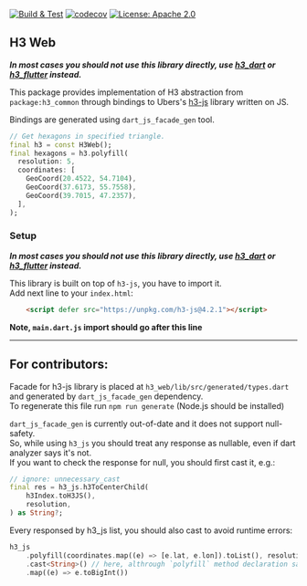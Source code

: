 <p>
<a href="https://github.com/festelo/h3_dart/actions"><img src="https://github.com/festelo/h3_dart/actions/workflows/tests.yml/badge.svg" alt="Build & Test"></a>
<a href="https://codecov.io/gh/festelo/h3_dart"><img src="https://codecov.io/gh/festelo/h3_dart/branch/master/graph/badge.svg" alt="codecov"></a>
<a href="https://opensource.org/licenses/Apache-2.0"><img src="https://img.shields.io/badge/License-Apache_2.0-blue.svg" alt="License: Apache 2.0"></a>
</p>

## H3 Web

***In most cases you should not use this library directly, use [h3_dart](https://pub.dev/packages/h3_dart/) or [h3_flutter](https://pub.dev/packages/h3_flutter/) instead.***  

This package provides implementation of H3 abstraction from `package:h3_common` through bindings to Ubers's [h3-js](https://github.com/uber/h3-js) library written on JS.

Bindings are generated using `dart_js_facade_gen` tool.

```dart
// Get hexagons in specified triangle.
final h3 = const H3Web();
final hexagons = h3.polyfill(
  resolution: 5,
  coordinates: [
    GeoCoord(20.4522, 54.7104),
    GeoCoord(37.6173, 55.7558),
    GeoCoord(39.7015, 47.2357),
  ],
);
```  

### Setup

***In most cases you should not use this library directly, use [h3_dart](https://pub.dev/packages/h3_dart/) or [h3_flutter](https://pub.dev/packages/h3_flutter/) instead.***  

This library is built on top of `h3-js`, you have to import it.  
Add next line to your `index.html`:
```html
    <script defer src="https://unpkg.com/h3-js@4.2.1"></script>
```
**Note, `main.dart.js` import should go after this line**

-------------
## For contributors:

Facade for h3-js library is placed at `h3_web/lib/src/generated/types.dart` and generated by `dart_js_facade_gen` dependency.  
To regenerate this file run `npm run generate` (Node.js should be installed)

`dart_js_facade_gen` is currently out-of-date and it does not support null-safety.  
So, while using `h3_js` you should treat any response as nullable, even if dart analyzer says it's not.  
If you want to check the response for null, you should first cast it, e.g.:
```dart
// ignore: unnecessary_cast
final res = h3_js.h3ToCenterChild(
    h3Index.toH3JS(),
    resolution,
) as String?;
```

Every responsed by h3_js list, you should also cast to avoid runtime errors:
```dart
h3_js
    .polyfill(coordinates.map((e) => [e.lat, e.lon]).toList(), resolution)
    .cast<String>() // here, althrough `polyfill` method declaration says it returns List<String>
    .map((e) => e.toBigInt())
```


